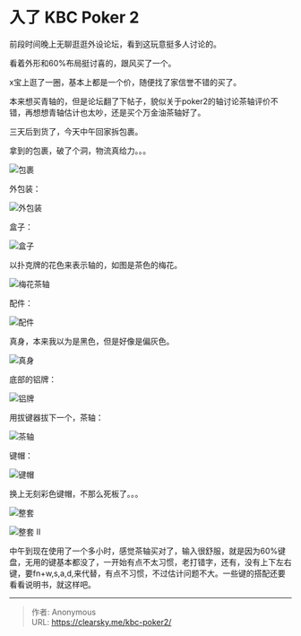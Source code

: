 # 入了 KBC Poker 2


前段时间晚上无聊逛逛外设论坛，看到这玩意挺多人讨论的。

看着外形和60%布局挺讨喜的，跟风买了一个。

x宝上逛了一圈，基本上都是一个价，随便找了家信誉不错的买了。

本来想买青轴的，但是论坛翻了下帖子，貌似关于poker2的轴讨论茶轴评价不错，再想想青轴估计也太吵，还是买个万金油茶轴好了。

三天后到货了，今天中午回家拆包裹。

拿到的包裹，破了个洞，物流真给力。。。

![包裹](1395991857.jpg "包裹")

外包装：

![外包装](1775081704.jpg "外包装")

盒子：

![盒子](502489299.jpg "盒子")

以扑克牌的花色来表示轴的，如图是茶色的梅花。

![梅花茶轴](524199178.jpg "梅花茶轴")

配件：

![配件](2351726102.jpg "配件")

真身，本来我以为是黑色，但是好像是偏灰色。

![真身](2057800793.jpg "真身")

底部的铝牌：

![铝牌](768281243.jpg "铝牌")

用拔键器拔下一个，茶轴：

![茶轴](2945289887.jpg "茶轴")

键帽：

![键帽](1895240175.jpg "键帽")

换上无刻彩色键帽，不那么死板了。。。

![整套](1565537173.jpg "整套")

![整套 II](1390459956.jpg "整套 II")

中午到现在使用了一个多小时，感觉茶轴买对了，输入很舒服，就是因为60%键盘，无用的键基本都没了，一开始有点不太习惯，老打错字，还有，没有上下左右键，要fn+w,s,a,d,来代替，有点不习惯，不过估计问题不大。一些键的搭配还要看看说明书，就这样吧。


---

> 作者: Anonymous  
> URL: https://clearsky.me/kbc-poker2/  

